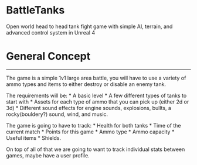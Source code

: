 # BattleTanks
Open world head to head tank fight game with simple AI, terrain, and advanced control system in Unreal 4

# General Concept
***
The game is a simple 1v1 large area battle, you will have to use a variety of ammo types and items to either destroy or disable an enemy tank.


The requirements will be:
	* A basic level
	* A few different types of tanks to start with
	* Assets for each type of ammo that you can pick up (either 2d or 3d)
	* Different sound effects for engine sounds, explosions, bullts, a rocky(bouldery?) sound, wind, and music.

The game is going to have to track:
	* Health for both tanks
	* Time of the current match
	* Points for this game
	* Ammo type
	* Ammo capacity
	* Useful items
	* Shields.
	
On top of all of that we are going to want to track individual stats between games, maybe have a user profile.